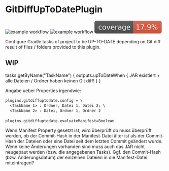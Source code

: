 # GitDiffUpToDatePlugin

![example workflow](https://github.com/thahnen/UniformDependenciesPlugin/actions/workflows/gradle.yml/badge.svg)
![example workflow](https://github.com/thahnen/UniformDependenciesPlugin/actions/workflows/gradle_validation.yml/badge.svg)
[![Coverage](.github/badges/jacoco.svg)](https://github.com/thahnen/UniformDependenciesPlugin/actions/workflows/gradle.yml)

Configure Gradle tasks of project to be UP-TO-DATE depending on Git diff result of files / folders
provided to this plugin.

## WIP

tasks.getByName("TaskName") { outputs.upToDateWhen { JAR existiert + alle Dateien / Ordner haben keinen Git diff! } }

Angabe ueber Properties irgendwie:

```properties
plugins.gitdiffuptodate.config = \
  <TaskName 1> : Ordner, Datei 1, Datei 2; \
  <TaskName 2> : Datei, Ordner 1, Ordner 2

plugins.gitdiffuptodate.evaluateManifest=Boolean
```

Wenn Manifest Property gesetzt ist, wird überprüft ob muss überprüft werden, ob der Commit-Hash in der Manifest-Datei
älter ist als der Commit-Hash der Dateien oder eine Datei seit dem letzten Commit geändert wurde. Wenn keine Änderungen
vorhanden sind muss auch das JAR nicht neugebaut werden (bzw. die angegebenen Tasks).
Ggf. den Commit-Hash (bzw. Änderungsdatum) der einzelnen Dateien in die Manifest-Datei miteintragen?
